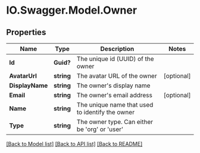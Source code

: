 # IO.Swagger.Model.Owner
## Properties

Name | Type | Description | Notes
------------ | ------------- | ------------- | -------------
**Id** | **Guid?** | The unique id (UUID) of the owner | 
**AvatarUrl** | **string** | The avatar URL of the owner | [optional] 
**DisplayName** | **string** | The owner&#x27;s display name | 
**Email** | **string** | The owner&#x27;s email address | [optional] 
**Name** | **string** | The unique name that used to identify the owner | 
**Type** | **string** | The owner type. Can either be &#x27;org&#x27; or &#x27;user&#x27; | 

[[Back to Model list]](../README.md#documentation-for-models) [[Back to API list]](../README.md#documentation-for-api-endpoints) [[Back to README]](../README.md)

